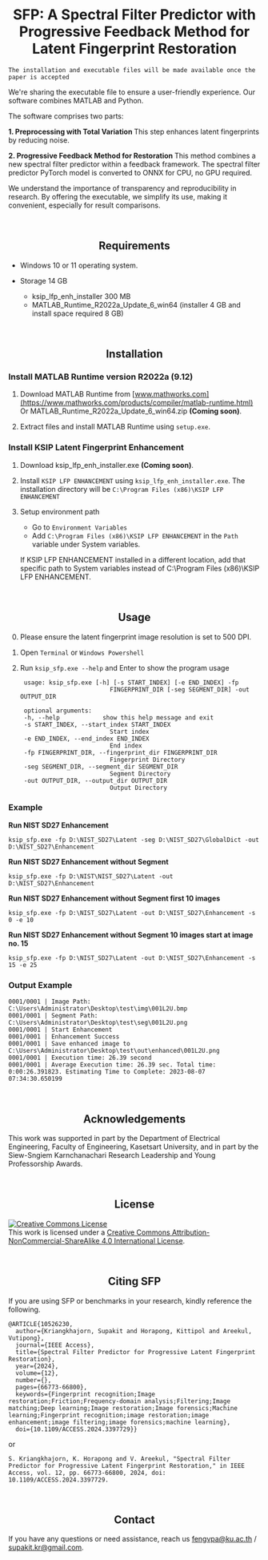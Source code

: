 # <div align="center"> SFP: A Spectral Filter Predictor with Progressive Feedback Method for Latent Fingerprint Restoration </div>

```
The installation and executable files will be made available once the paper is accepted 
```

We're sharing the executable file to ensure a user-friendly experience. Our software combines MATLAB and Python.

The software comprises two parts:

<b> 1. Preprocessing with Total Variation </b> This step enhances latent fingerprints by reducing noise.

<b> 2. Progressive Feedback Method for Restoration </b> This method combines a new spectral filter predictor within a feedback framework. The spectral filter predictor PyTorch model is converted to ONNX for CPU, no GPU required.

We understand the importance of transparency and reproducibility in research. By offering the executable, we simplify its use, making it convenient, especially for result comparisons.


<br/>

## <div align="center">Requirements</div>
 
- Windows 10 or 11 operating system.

- Storage 14 GB 
    
    - ksip_lfp_enh_installer 300 MB
    - MATLAB_Runtime_R2022a_Update_6_win64 (installer 4 GB and install space required 8 GB)


<br/>

## <div align="center">Installation</div>

### Install MATLAB Runtime version R2022a (9.12)

1. Download MATLAB Runtime from [www.mathworks.com](https://www.mathworks.com/products/compiler/matlab-runtime.html) Or MATLAB_Runtime_R2022a_Update_6_win64.zip <b>(Coming soon)</b>.

2. Extract files and install MATLAB Runtime using `setup.exe`.

### Install KSIP Latent Fingerprint Enhancement

1. Download ksip_lfp_enh_installer.exe <b>(Coming soon)</b>.

2. Install `KSIP LFP ENHANCEMENT` using `ksip_lfp_enh_installer.exe`. The installation directory will be `C:\Program Files (x86)\KSIP LFP ENHANCEMENT`

3. Setup environment path 
	- Go to `Environment Variables`
	- Add `C:\Program Files (x86)\KSIP LFP ENHANCEMENT` in the `Path` variable under System variables. 

    If KSIP LFP ENHANCEMENT installed in a different location, add that specific path to System variables instead of C:\Program Files (x86)\KSIP LFP ENHANCEMENT.


<br/>

## <div align="center">Usage</div>

0. Please ensure the latent fingerprint image resolution is set to 500 DPI.

1. Open `Terminal` or `Windows Powershell`

2. Run `ksip_sfp.exe --help` and Enter to show the program usage 

        usage: ksip_sfp.exe [-h] [-s START_INDEX] [-e END_INDEX] -fp
                                FINGERPRINT_DIR [-seg SEGMENT_DIR] -out OUTPUT_DIR

        optional arguments:
        -h, --help            show this help message and exit
        -s START_INDEX, --start_index START_INDEX
                                Start index
        -e END_INDEX, --end_index END_INDEX
                                End index
        -fp FINGERPRINT_DIR, --fingerprint_dir FINGERPRINT_DIR
                                Fingerprint Directory
        -seg SEGMENT_DIR, --segment_dir SEGMENT_DIR
                                Segment Directory
        -out OUTPUT_DIR, --output_dir OUTPUT_DIR
                                Output Directory
	
### Example

<b> Run NIST SD27 Enhancement </b>

    ksip_sfp.exe -fp D:\NIST_SD27\Latent -seg D:\NIST_SD27\GlobalDict -out D:\NIST_SD27\Enhancement


<b> Run NIST SD27 Enhancement without Segment </b>

    ksip_sfp.exe -fp D:\NIST\NIST_SD27\Latent -out D:\NIST_SD27\Enhancement

<b> Run NIST SD27 Enhancement without Segment first 10 images </b>

    ksip_sfp.exe -fp D:\NIST_SD27\Latent -out D:\NIST_SD27\Enhancement -s 0 -e 10

<b> Run NIST SD27 Enhancement without Segment 10 images start at image no. 15 </b>

    ksip_sfp.exe -fp D:\NIST_SD27\Latent -out D:\NIST_SD27\Enhancement -s 15 -e 25

### Output Example

    0001/0001 | Image Path: C:\Users\Administrator\Desktop\test\img\001L2U.bmp
    0001/0001 | Segment Path: C:\Users\Administrator\Desktop\test\seg\001L2U.png
    0001/0001 | Start Enhancement
    0001/0001 | Enhancement Success
    0001/0001 | Save enhanced image to C:\Users\Administrator\Desktop\test\out\enhanced\001L2U.png
    0001/0001 | Execution time: 26.39 second
    0001/0001 | Average Execution time: 26.39 sec. Total time: 0:00:26.391823. Estimating Time to Complete: 2023-08-07 07:34:30.650199

<br/>

## <div align="center"> Acknowledgements </div>

This work was supported in part by the Department of Electrical Engineering, Faculty of Engineering, Kasetsart University, and in part by the Siew-Sngiem Karnchanachari Research Leadership and Young Professorship Awards.

<br/>


## <div align="center">License</div>

<a rel="license" href="http://creativecommons.org/licenses/by-nc-sa/4.0/"><img alt="Creative Commons License" style="border-width:0" src="https://i.creativecommons.org/l/by-nc-sa/4.0/88x31.png" /></a><br />This work is licensed under a <a rel="license" href="http://creativecommons.org/licenses/by-nc-sa/4.0/">Creative Commons Attribution-NonCommercial-ShareAlike 4.0 International License</a>.

<br/>

## <div align="center">Citing SFP</div>

If you are using SFP or benchmarks in your research, kindly reference the following.

	@ARTICLE{10526230,
	  author={Kriangkhajorn, Supakit and Horapong, Kittipol and Areekul, Vutipong},
	  journal={IEEE Access}, 
	  title={Spectral Filter Predictor for Progressive Latent Fingerprint Restoration}, 
	  year={2024},
	  volume={12},
	  number={},
	  pages={66773-66800},
	  keywords={Fingerprint recognition;Image restoration;Friction;Frequency-domain analysis;Filtering;Image matching;Deep learning;Image restoration;Image forensics;Machine learning;Fingerprint recognition;image restoration;image enhancement;image filtering;image forensics;machine learning},
	  doi={10.1109/ACCESS.2024.3397729}}

or

	S. Kriangkhajorn, K. Horapong and V. Areekul, "Spectral Filter Predictor for Progressive Latent Fingerprint Restoration," in IEEE Access, vol. 12, pp. 66773-66800, 2024, doi: 10.1109/ACCESS.2024.3397729.

<br/>

## <div align="center">Contact</div>

If you have any questions or need assistance, reach us fengvpa@ku.ac.th / supakit.kr@gmail.com.

